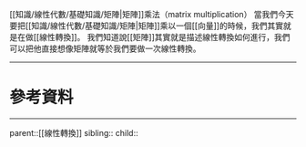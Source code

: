 [[知識/線性代數/基礎知識/矩陣|矩陣]]乘法（matrix multiplication）
當我們今天要把[[知識/線性代數/基礎知識/矩陣|矩陣]]乘以一個[[向量]]的時候，我們其實就是在做[[線性轉換]]。
我們知道說[[矩陣]]其實就是描述線性轉換如何進行，我們可以把他直接想像矩陣就等於我們要做一次線性轉換。

- - -
# 參考資料


- - -
parent::[[線性轉換]]
sibling::
child::